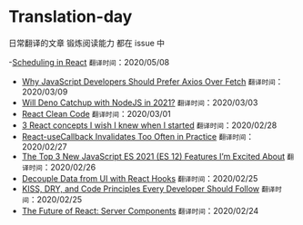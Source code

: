 # Translation-day
日常翻译的文章 锻炼阅读能力 都在 issue 中

-[Scheduling in React](https://github.com/sqshada/Translation-day/issues/11)  `翻译时间`：2020/05/08
- [Why JavaScript Developers Should Prefer Axios Over Fetch](https://github.com/sqshada/Translation-day/issues/10)  `翻译时间`：2020/03/09
- [Will Deno Catchup with NodeJS in 2021?](https://github.com/sqshada/Translation-day/issues/9) `翻译时间`：2020/03/03
- [React Clean Code](https://github.com/sqshada/Translation-day/issues/7) `翻译时间`：2020/03/01
- [3 React concepts I wish I knew when I started](https://github.com/sqshada/Translation-day/issues/6) `翻译时间`：2020/02/28
- [React-useCallback Invalidates Too Often in Practice](https://github.com/sqshada/Translation-day/issues/5) `翻译时间`：2020/02/27
- [The Top 3 New JavaScript ES 2021 (ES 12) Features I’m Excited About](https://github.com/sqshada/Translation-day/issues/4) `翻译时间`：2020/02/26
- [Decouple Data from UI with React Hooks](https://github.com/sqshada/Translation-day/issues/3) `翻译时间`：2020/02/25
- [KISS, DRY, and Code Principles Every Developer Should Follow](https://github.com/sqshada/Translation-day/issues/2) `翻译时间`：2020/02/25
- [The Future of React: Server Components](https://github.com/sqshada/Translation-day/issues/1) `翻译时间`：2020/02/24

